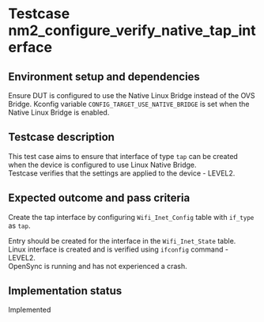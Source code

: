 # Testcase nm2_configure_verify_native_tap_interface

## Environment setup and dependencies

Ensure DUT is configured to use the Native Linux Bridge instead of the OVS Bridge. Kconfig variable
`CONFIG_TARGET_USE_NATIVE_BRIDGE` is set when the Native Linux Bridge is enabled.

## Testcase description

This test case aims to ensure that interface of type `tap` can be created when the device is configured to use Linux
Native Bridge.\
Testcase verifies that the settings are applied to the device - LEVEL2.

## Expected outcome and pass criteria

Create the tap interface by configuring `Wifi_Inet_Config` table with `if_type` as `tap`.

Entry should be created for the interface in the `Wifi_Inet_State` table.\
Linux interface is created and is verified
using `ifconfig` command - LEVEL2.\
OpenSync is running and has not experienced a crash.

## Implementation status

Implemented
